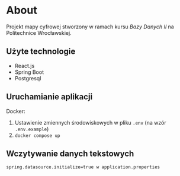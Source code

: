 # About

Projekt mapy cyfrowej stworzony w ramach kursu *Bazy Danych II* na Politechnice Wrocławskiej.

## Użyte technologie

- React.js
- Spring Boot
- Postgresql

## Uruchamianie aplikacji

Docker:

1. Ustawienie zmiennych środowiskowych w pliku `.env` (na wzór `.env.example`)
2. `docker compose up`

## Wczytywanie danych tekstowych

``spring.datasource.initialize=true w application.properties``
